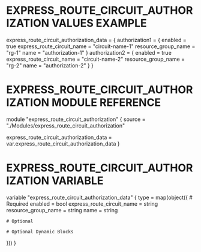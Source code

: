 # EXPRESS_ROUTE_CIRCUIT_AUTHORIZATION VALUES EXAMPLE
express_route_circuit_authorization_data = {
    authorization1 = {
      enabled                  = true
      express_route_circuit_name = "circuit-name-1"
      resource_group_name      = "rg-1"
      name                     = "authorization-1"
    }
    authorization2 = {
      enabled                  = true
      express_route_circuit_name = "circuit-name-2"
      resource_group_name      = "rg-2"
      name                     = "authorization-2"
    }
}

# EXPRESS_ROUTE_CIRCUIT_AUTHORIZATION MODULE REFERENCE
module "express_route_circuit_authorization" {
  source = "./Modules/express_route_circuit_authorization"

  express_route_circuit_authorization_data = var.express_route_circuit_authorization_data
}

# EXPRESS_ROUTE_CIRCUIT_AUTHORIZATION VARIABLE
variable "express_route_circuit_authorization_data" {
  type = map(object({
    # Required
    enabled                  = bool
    express_route_circuit_name = string
    resource_group_name      = string
    name                     = string

    # Optional

    # Optional Dynamic Blocks
  }))
}
